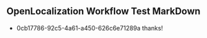 ## OpenLocalization Workflow Test MarkDown
* 0cb17786-92c5-4a61-a450-626c6e71289a thanks!

<!--HONumber=Aug16_HO1-->



